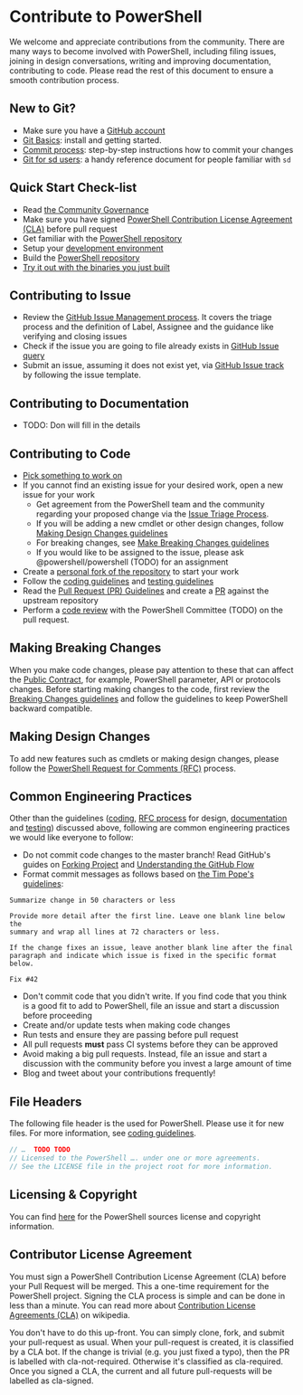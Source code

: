 Contribute to PowerShell
=================================

We welcome and appreciate contributions from the community. There are many ways to become involved with PowerShell, including filing issues, joining in design conversations,
writing and improving documentation, contributing to code. Please read the rest of this document to ensure a smooth contribution process.

New to Git?
----
- Make sure you have a [GitHub account](https://github.com/signup/free)
- [Git Basics](../docs/git/basics.md): install and getting started.
- [Commit process](../docs/git/committing.md): step-by-step instructions how to commit your changes
- [Git for sd users](../docs/git/source-depot.md): a handy reference document for people familiar with `sd`


Quick Start Check-list
----
- Read [the Community Governance](../docs/community/governance.md)
- Make sure you have signed [PowerShell Contribution License Agreement (CLA)](#contributor-license-agreement) before pull request
- Get familiar with the [PowerShell repository](../docs/git/powershell-repository-101.md)
- Setup your [development environment](../docs/dev-process/setup-dev-environment.md)
- Build the [PowerShell repository](https://github.com/PowerShell/PowerShell)
- [Try it out with the binaries you just built](../docs/dev-process/tryit.md)


Contributing to Issue
----

- Review the [GitHub Issue Management process](../docs/dev-process/issue-management-process.md). It covers the triage process and the definition of Label, Assignee and the guidance like verifying and closing issues
- Check if the issue you are going to file already exists in [GitHub Issue query](https://github.com/PowerShell/PowerShell/issues)
- Submit an issue, assuming it does not exist yet, via [GitHub Issue track](https://github.com/PowerShell/PowerShell/issues) by following the issue template.

Contributing to Documentation
----
- TODO: Don will fill in the details

Contributing to Code
----

- [Pick something to work on](https://github.com/PowerShell/PowerShell/issues)
- If you cannot find an existing issue for your desired work, open a new issue for your work
  - Get agreement from the PowerShell team and the community regarding your proposed change via the [Issue Triage Process](../docs/dev-process/issue-management-process.md).
  - If you will be adding a new cmdlet or other design changes, follow [Making Design Changes guidelines](#making-design-changes)
  - For breaking changes, see [Make Breaking Changes guidelines](#making-breaking-changes)
  - If you would like to be assigned to the issue, please ask @powershell/powershell (TODO) for an assignment
- Create a [personal fork of the repository](https://help.github.com/articles/fork-a-repo/) to start your work
- Follow the [coding guidelines](../docs/coding-guidelines/coding-guidelines.md) and [testing guidelines](../docs/testing-guidelines/testing-guidelines.md)
- Read the [Pull Request (PR) Guidelines](../docs/dev-process/pull-request-rules.md) and create a [PR](https://guides.github.com/activities/hello-world/) against the upstream repository
- Perform a [code review](../docs/dev-process/code-review-guidelines.md) with the PowerShell Committee (TODO) on the pull request.


Making Breaking Changes
----

When you make code changes, please pay attention to these that can affect the [Public Contract](../docs/dev-process/breaking-change-contract.md),
for example, PowerShell parameter, API or protocols changes.  Before starting making changes to the code, first review the [Breaking Changes guidelines](../docs/dev-process/breaking-change-contract.md)
and follow the guidelines to keep PowerShell backward compatible.

Making Design Changes
----
To add new features such as cmdlets or making design changes, please follow the [PowerShell Request for Comments (RFC)](https://github.com/PowerShell/PowerShell-RFC) process.

Common Engineering Practices
----
Other than the guidelines ([coding](../docs/coding-guidelines/coding-guidelines.md), [RFC process](https://github.com/PowerShell/PowerShell-RFC) for design, [documentation](#contributing-to-documentation)
and [testing](../docs/testing-guidelines/testing-guidelines.md)) discussed above, following are common engineering practices we would like everyone to follow:
- Do not commit code changes to the master branch! Read GitHub's guides on [Forking Project](https://guides.github.com/activities/forking/) and [Understanding the GitHub Flow](https://guides.github.com/introduction/flow/)
- Format commit messages as follows based on [the Tim Pope's guidelines]("http://tbaggery.com/2008/04/19/a-note-about-git-commit-messages.html"):

```
Summarize change in 50 characters or less

Provide more detail after the first line. Leave one blank line below the
summary and wrap all lines at 72 characters or less.

If the change fixes an issue, leave another blank line after the final
paragraph and indicate which issue is fixed in the specific format
below.

Fix #42
```

- Don't commit code that you didn't write. If you find code that you think is a good fit to add to PowerShell, file an issue and start a discussion before proceeding
- Create and/or update tests when making code changes
- Run tests and ensure they are passing before pull request
- All pull requests **must** pass CI systems before they can be approved
- Avoid making a big pull requests. Instead, file an issue and start a discussion with the community before you invest a large amount of time
- Blog and tweet about your contributions frequently!

File Headers
----
The following file header is the used for PowerShell. Please use it for new files. For more information, see [coding guidelines](../docs/coding-guidelines/coding-guidelines.md).
```C#
// …  TODO TODO
// Licensed to the PowerShell …. under one or more agreements.
// See the LICENSE file in the project root for more information.
```

Licensing & Copyright
----
You can find [here](../docs/community/legal-licensing.md) for the PowerShell sources license and copyright information.

Contributor License Agreement
----
You must sign a PowerShell Contribution License Agreement (CLA) before your Pull Request will be merged.
This a one-time requirement for the PowerShell project. Signing the CLA process is simple and can be done in less than a minute.
You can read more about [Contribution License Agreements (CLA)](http://en.wikipedia.org/wiki/Contributor_License_Agreement) on wikipedia.

You don't have to do this up-front. You can simply clone, fork, and submit your pull-request as
usual. When your pull-request is created, it is classified by a CLA bot. If the change is trivial
(e.g. you just fixed a typo), then the PR is labelled with cla-not-required. Otherwise it's
 classified as cla-required. Once you signed a CLA, the current and all future pull-requests will be
 labelled as cla-signed.
